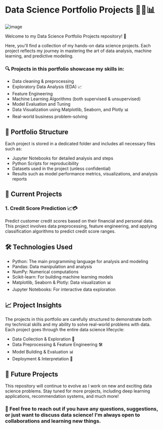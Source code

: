 # Data Science Portfolio Projects 👩‍💻📊

![image](https://github.com/user-attachments/assets/6bb25d92-5075-4569-b490-ff28f0e2abf1)

Welcome to my Data Science Portfolio Projects repository! 🚀 

Here, you'll find a collection of my hands-on data science projects. Each project reflects my journey in mastering the art of data analysis, machine learning, and predictive modeling.

### 🔍 Projects in this portfolio showcase my skills in:
* Data cleaning & preprocessing
* Exploratory Data Analysis (EDA) 📈
* Feature Engineering
* Machine Learning Algorithms (both supervised & unsupervised)
* Model Evaluation and Tuning
* Data Visualization using Matplotlib, Seaborn, and Plotly 📊
* Real-world business problem-solving

## 📂 Portfolio Structure

Each project is stored in a dedicated folder and includes all necessary files such as:

* Jupyter Notebooks for detailed analysis and steps
* Python Scripts for reproducibility
* Datasets used in the project (unless confidential)
* Results such as model performance metrics, visualizations, and analysis reports

## 📌 Current Projects
### 1. Credit Score Prediction 📈💳

Predict customer credit scores based on their financial and personal data. This project involves data preprocessing, feature engineering, and applying classification algorithms to predict credit score ranges.

## 🛠️ Technologies Used
* Python: The main programming language for analysis and modeling
* Pandas: Data manipulation and analysis
* NumPy: Numerical computations
* Scikit-learn: For building machine learning models
* Matplotlib, Seaborn & Plotly: Data visualization 📊
* Jupyter Notebooks: For interactive data exploration

## 📈 Project Insights

The projects in this portfolio are carefully structured to demonstrate both my technical skills and my ability to solve real-world problems with data. Each project goes through the entire data science lifecycle:

* Data Collection & Exploration 📂
* Data Preprocessing & Feature Engineering 🛠️
* Model Building & Evaluation 📊
* Deployment & Interpretation 🚀

## 🌟 Future Projects

This repository will continue to evolve as I work on new and exciting data science problems. Stay tuned for more projects, including deep learning applications, recommendation systems, and much more!

### 💬 Feel free to reach out if you have any questions, suggestions, or just want to discuss data science! I'm always open to collaborations and learning new things.
